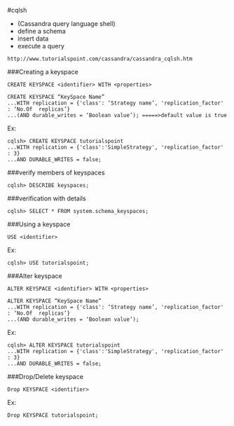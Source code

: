 #cqlsh
- (Cassandra query language shell)
- define a schema
- insert data
- execute a query

```
http://www.tutorialspoint.com/cassandra/cassandra_cqlsh.htm
```

###Creating a keyspace
```
CREATE KEYSPACE <identifier> WITH <properties>
```
```
CREATE KEYSPACE “KeySpace Name”
...WITH replication = {'class': ‘Strategy name’, 'replication_factor' : ‘No.Of  replicas’}
...(AND durable_writes = ‘Boolean value’); =====>default value is true
```
Ex:
```
cqlsh> CREATE KEYSPACE tutorialspoint
...WITH replication = {'class':'SimpleStrategy', 'replication_factor' : 3}
...AND DURABLE_WRITES = false;
```
###verify members of keyspaces
```
cqlsh> DESCRIBE keyspaces;
```
###verification with details
```
cqlsh> SELECT * FROM system.schema_keyspaces;
```
###Using a keyspace
```
USE <identifier>
```
Ex:
```
cqlsh> USE tutorialspoint;
```
###Alter keyspace
```
ALTER KEYSPACE <identifier> WITH <properties>
```
```
ALTER KEYSPACE “KeySpace Name”
...WITH replication = {'class': ‘Strategy name’, 'replication_factor' : ‘No.Of  replicas’}
...(AND durable_writes = ‘Boolean value’);
```
Ex:
```
cqlsh> ALTER KEYSPACE tutorialspoint
...WITH replication = {'class':'SimpleStrategy', 'replication_factor' : 3}
...AND DURABLE_WRITES = false;
```
###Drop/Delete keyspace
```
Drop KEYSPACE <identifier>
```
Ex:
```
Drop KEYSPACE tutorialspoint;
```
